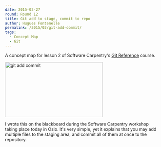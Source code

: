 ```yaml
---
date: 2015-02-27
round: Round 12
title: Git add to stage, commit to repo
author: Hugues Fontenelle
permalink: /2015/02/git-add-commit/
tags:
  - Concept Map
  - Git
---
```


A concept map for lesson 2 of Software Carpentry's 
[Git Reference](http://software-carpentry.org/v5/novice/ref/02-git.html)
course.

<img src="https://farm9.staticflickr.com/8675/16702513235_bf7305df80_n.jpg" width="320" height="180" alt="git add commit">

I wrote this on the blackboard during the Software Carpentry workshop taking place today in Oslo. It's very simple, yet it explains that you may add multiple files to the staging area, and commit all of them at once to the repository.


